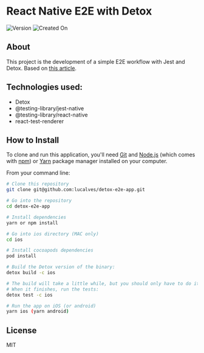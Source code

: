 # React Native E2E with Detox

![Version](https://img.shields.io/badge/version-v.1.0.0-red.svg) ![Created On](https://img.shields.io/badge/created%20on-may%202022-red)

## About

This project is the development of a simple E2E workflow with Jest and Detox. Based on [this article](https://learntdd.in/react-native/#setup).

## Technologies used:

- Detox
- @testing-library/jest-native
- @testing-library/react-native
- react-test-renderer

## How to Install

To clone and run this application, you'll need [Git](https://git-scm.com) and [Node.js](https://nodejs.org/en/download/) 
(which comes with [npm](http://npmjs.com)) or [Yarn](https://yarnpkg.com/) package manager installed on your computer.

From your command line:

```bash
# Clone this repository
git clone git@github.com:lucalves/detox-e2e-app.git

# Go into the repository
cd detox-e2e-app

# Install dependencies
yarn or npm install

# Go into ios directory (MAC only)
cd ios

# Install cocoapods dependencies
pod install

# Build the Detox version of the binary:
detox build -c ios

# The build will take a little while, but you should only have to do it once for this tutorial.
# When it finishes, run the tests:
detox test -c ios

# Run the app on iOS (or android)
yarn ios (yarn android)
```

## License

MIT
